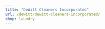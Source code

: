 ```yaml
---
title: "DeWitt Cleaners Incorporated"
url: /dewitt/dewitt-cleaners-incorporated/
shop: laundry
---
```

